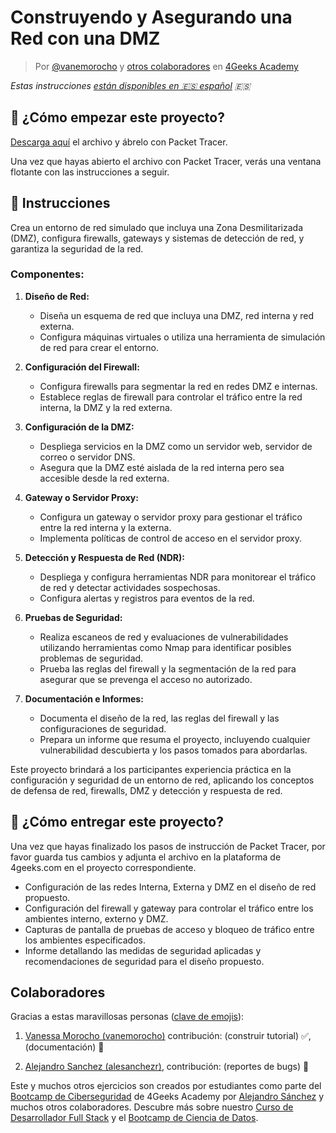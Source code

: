 <!-- hide -->
# Construyendo y Asegurando una Red con una DMZ

> Por [@vanemorocho](https://github.com/vanemorocho) y [otros colaboradores](https://github.com/breatheco-de/commands-for-remote-hacking/graphs/contributors) en [4Geeks Academy](https://4geeksacademy.co/)

*Estas instrucciones [están disponibles en 🇪🇸 español](https://github.com/4GeeksAcademy/installing-windows-on-virtual-machine/blob/main/README.es.md) :es:*
<!-- endhide -->

<!-- howtostart -->

## 🌱 ¿Cómo empezar este proyecto?

[Descarga aquí](https://github.com/breatheco-de/Building-and-Securing-a-Network-with-a-DMZ/raw/main/assets/ProjectDMZ.pka) el archivo y ábrelo con Packet Tracer.

Una vez que hayas abierto el archivo con Packet Tracer, verás una ventana flotante con las instrucciones a seguir.

<!-- endhowtostart -->

## 📝 Instrucciones

Crea un entorno de red simulado que incluya una Zona Desmilitarizada (DMZ), configura firewalls, gateways y sistemas de detección de red, y garantiza la seguridad de la red.

### Componentes:

1. **Diseño de Red:**
   - Diseña un esquema de red que incluya una DMZ, red interna y red externa.
   - Configura máquinas virtuales o utiliza una herramienta de simulación de red para crear el entorno.

2. **Configuración del Firewall:**
   - Configura firewalls para segmentar la red en redes DMZ e internas.
   - Establece reglas de firewall para controlar el tráfico entre la red interna, la DMZ y la red externa.

3. **Configuración de la DMZ:**
   - Despliega servicios en la DMZ como un servidor web, servidor de correo o servidor DNS.
   - Asegura que la DMZ esté aislada de la red interna pero sea accesible desde la red externa.

4. **Gateway o Servidor Proxy:**
   - Configura un gateway o servidor proxy para gestionar el tráfico entre la red interna y la externa.
   - Implementa políticas de control de acceso en el servidor proxy.

5. **Detección y Respuesta de Red (NDR):**
   - Despliega y configura herramientas NDR para monitorear el tráfico de red y detectar actividades sospechosas.
   - Configura alertas y registros para eventos de la red.

6. **Pruebas de Seguridad:**
   - Realiza escaneos de red y evaluaciones de vulnerabilidades utilizando herramientas como Nmap para identificar posibles problemas de seguridad.
   - Prueba las reglas del firewall y la segmentación de la red para asegurar que se prevenga el acceso no autorizado.

7. **Documentación e Informes:**
   - Documenta el diseño de la red, las reglas del firewall y las configuraciones de seguridad.
   - Prepara un informe que resuma el proyecto, incluyendo cualquier vulnerabilidad descubierta y los pasos tomados para abordarlas.

Este proyecto brindará a los participantes experiencia práctica en la configuración y seguridad de un entorno de red, aplicando los conceptos de defensa de red, firewalls, DMZ y detección y respuesta de red.

## 🚛 ¿Cómo entregar este proyecto?

Una vez que hayas finalizado los pasos de instrucción de Packet Tracer, por favor guarda tus cambios y adjunta el archivo en la plataforma de 4geeks.com en el proyecto correspondiente.

- Configuración de las redes Interna, Externa y DMZ en el diseño de red propuesto.
- Configuración del firewall y gateway para controlar el tráfico entre los ambientes interno, externo y DMZ.
- Capturas de pantalla de pruebas de acceso y bloqueo de tráfico entre los ambientes especificados.
- Informe detallando las medidas de seguridad aplicadas y recomendaciones de seguridad para el diseño propuesto.

<!-- hide -->
## Colaboradores

Gracias a estas maravillosas personas ([clave de emojis](https://github.com/kentcdodds/all-contributors#emoji-key)):

1. [Vanessa Morocho (vanemorocho)](https://github.com/vanemorocho) contribución: (construir tutorial) ✅, (documentación) 📖
  
2. [Alejandro Sanchez (alesanchezr)](https://github.com/alesanchezr), contribución: (reportes de bugs) 🐛

Este y muchos otros ejercicios son creados por estudiantes como parte del [Bootcamp de Ciberseguridad](https://4geeksacademy.com/us/coding-bootcamps/cybersecurity) de 4Geeks Academy por [Alejandro Sánchez](https://twitter.com/alesanchezr) y muchos otros colaboradores. Descubre más sobre nuestro [Curso de Desarrollador Full Stack](https://4geeksacademy.com/us/coding-bootcamps/part-time-full-stack-developer) y el [Bootcamp de Ciencia de Datos](https://4geeksacademy.com/us/coding-bootcamps/datascience-machine-learning).

<!-- endhide -->
